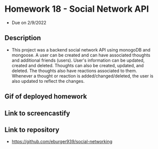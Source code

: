 # Homework 18 - Social Network API
* Due on 2/9/2022


## Description
* This project was a backend social network API using monogoDB and mongoose.  A user can be created and can have associated thoughts and additional friends (users).  User's information can be updated, created and deleted.  Thoughts can also be created, updated, and deleted.  The thoughts also have reactions associated to them.  Whenever a thought or reaction is added/changed/deleted, the user is also updated to reflect the changes.  


## Gif of deployed homework 



## Link to screencastify



## Link to repository
* https://github.com/eburger939/social-networking